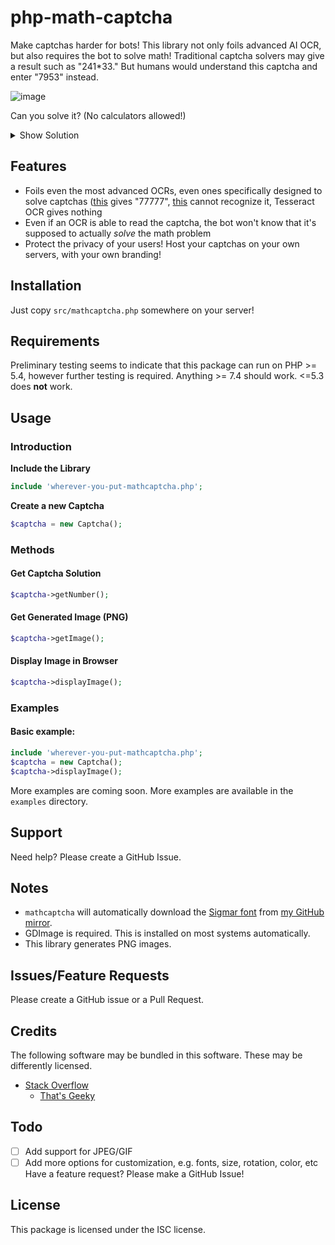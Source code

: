 # php-math-captcha

Make captchas harder for bots! This library not only foils advanced AI OCR, but also requires the bot to solve math! Traditional captcha solvers may give a result such as "241\*33." But humans would understand this captcha and enter "7953" instead.

![image](https://user-images.githubusercontent.com/76186054/234424702-8d731d4f-1e04-41fa-a472-43f8a5b8118e.png)

Can you solve it? (No calculators allowed!)

<details>
 <summary>Show Solution</summary>
 
 73\*2\*2\*4\*(2+1)
 
 = 73\*2\*2\*4\*3
 
 = 73\*4\*12
 
 = 73\*48 (OK fine you can use a calculator on this one)
 
 **= 3504**
 
</details>

## Features

 - Foils even the most advanced OCRs, even ones specifically designed to solve captchas ([this](https://huggingface.co/spaces/keras-io/ocr-for-captcha) gives "77777", [this](https://www.onlineocr.net/) cannot recognize it, Tesseract OCR gives nothing
 - Even if an OCR is able to read the captcha, the bot won't know that it's supposed to actually *solve* the math problem
 - Protect the privacy of your users! Host your captchas on your own servers, with your own branding!

## Installation
Just copy `src/mathcaptcha.php` somewhere on your server!
## Requirements
Preliminary testing seems to indicate that this package can run on PHP >= 5.4, however further testing is required. Anything >= 7.4 should work. <=5.3 does **not** work.
## Usage
### Introduction
**Include the Library**
```php
include 'wherever-you-put-mathcaptcha.php';
```
**Create a new Captcha**
```php
$captcha = new Captcha();
```
### Methods
#### Get Captcha Solution
```php
$captcha->getNumber();
```
#### Get Generated Image (PNG)
```php
$captcha->getImage();
```
#### Display Image in Browser
```php
$captcha->displayImage();
```
### Examples
#### Basic example:
```php
include 'wherever-you-put-mathcaptcha.php';
$captcha = new Captcha();
$captcha->displayImage();
```
More examples are coming soon.
More examples are available in the `examples` directory.
## Support
Need help? Please create a GitHub Issue.
## Notes
 - `mathcaptcha` will automatically download the [Sigmar font](https://fonts.google.com/specimen/Sigmar) from [my GitHub mirror](https://github.com/fakerybakery/libincludes/tree/main/fonts/sigmar).
 - GDImage is required. This is installed on most systems automatically.
 - This library generates PNG images.
## Issues/Feature Requests
Please create a GitHub issue or a Pull Request.
## Credits
The following software may be bundled in this software. These may be differently licensed.
- [Stack Overflow](https://stackoverflow.com/a/47362429)
  - [That's Geeky](https://www.thatsgeeky.com/2011/03/prime-factoring-with-php/)
## Todo
 - [ ] Add support for JPEG/GIF
 - [ ] Add more options for customization, e.g. fonts, size, rotation, color, etc
Have a feature request? Please make a GitHub Issue!
## License
This package is licensed under the ISC license.

